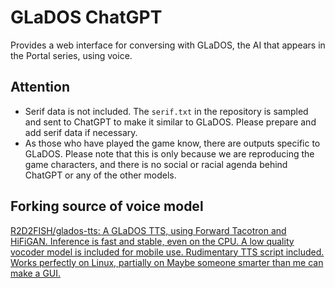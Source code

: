 # GLaDOS ChatGPT


Provides a web interface for conversing with GLaDOS, the AI that appears in the Portal series, using voice.

## Attention
- Serif data is not included. The `serif.txt` in the repository is sampled and sent to ChatGPT to make it similar to GLaDOS. Please prepare and add serif data if necessary.
- As those who have played the game know, there are outputs specific to GLaDOS. Please note that this is only because we are reproducing the game characters, and there is no social or racial agenda behind ChatGPT or any of the other models.

## Forking source of voice model
[R2D2FISH/glados-tts: A GLaDOS TTS, using Forward Tacotron and HiFiGAN. Inference is fast and stable, even on the CPU. A low quality vocoder model is included for mobile use. Rudimentary TTS script included. Works perfectly on Linux, partially on Maybe someone smarter than me can make a GUI.](https://github.com/R2D2FISH/glados-tts)